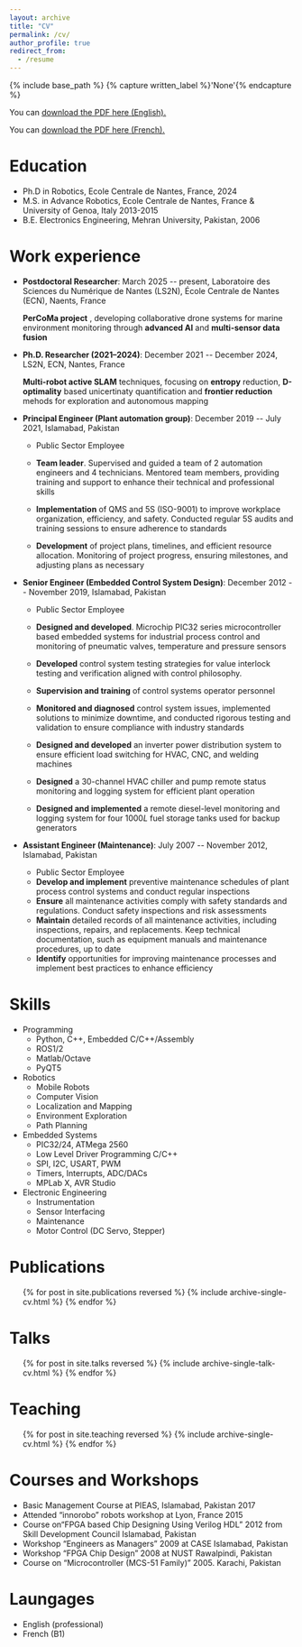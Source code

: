 ```yaml
---
layout: archive
title: "CV"
permalink: /cv/
author_profile: true
redirect_from:
  - /resume
---
```



{% include base_path %}
{% capture written_label %}'None'{% endcapture %}

You can <u><a href="https://mf-ahmed.github.io/mfa/files/AHMED_CV_English_latest.pdf">download the PDF here (English).</a></u>
<br/>

You can <u><a href="https://mf-ahmed.github.io/mfa/files/AHMED_CV_French_latest.pdf">download the PDF here (French).</a></u>
<br/>




<!--  <embed src="https://mf-ahmed.github.io/mfa/files/AHMED_CV_English_latest.pdf" type="application/pdf" width="800px" #height="600px" /> -->


Education
======
* Ph.D in Robotics, Ecole Centrale de Nantes, France, 2024 
* M.S. in Advance Robotics, Ecole Centrale de Nantes, France & University of Genoa, Italy 2013-2015
* B.E. Electronics Engineering, Mehran University, Pakistan, 2006

Work experience
======

* **Postdoctoral Researcher**:  March 2025 -- present, Laboratoire des Sciences du Numérique de Nantes (LS2N), École Centrale de Nantes (ECN), Naents, France 

  **PerCoMa project** , developing collaborative drone systems for marine environment monitoring through **advanced AI**  and **multi-sensor data fusion**   

* **Ph.D. Researcher (2021–2024)**: December 2021 -- December 2024, LS2N, ECN, Nantes, France   

  **Multi-robot active SLAM** techniques, focusing on **entropy** reduction, **D-optimality** based unicertinaty quantification and **frontier reduction** mehods for exploration and autonomous mapping  

* **Principal Engineer (Plant automation group)**: December 2019 -- July 2021, Islamabad, Pakistan 
  * Public Sector Employee
  * **Team leader**. Supervised and guided a team of 2 automation engineers and 4 technicians. Mentored team members, providing training and support to enhance their technical and professional skills

  * **Implementation** of QMS and 5S (ISO-9001) to improve workplace organization, efficiency, and safety. Conducted regular 5S audits and training sessions to ensure adherence to standards

  * **Development** of project plans, timelines, and efficient resource allocation. Monitoring of project progress, ensuring milestones, and adjusting plans as necessary
* **Senior Engineer (Embedded Control System Design)**: December 2012 -- November 2019, Islamabad, Pakistan 
  * Public Sector Employee
  * **Designed and developed**. Microchip PIC32 series microcontroller based embedded systems for industrial process control and monitoring of pneumatic valves, temperature  and pressure sensors

  * **Developed** control system testing strategies for value interlock testing and verification aligned with control philosophy. 
  * **Supervision and training** of control systems operator personnel
  * **Monitored and diagnosed** control system issues, implemented solutions to minimize downtime, and conducted rigorous testing and validation to ensure compliance with industry standards
  * **Designed and developed** an inverter power distribution system to ensure efficient load switching for HVAC, CNC, and welding machines
  * **Designed** a 30-channel HVAC chiller and pump remote status monitoring and logging system for efficient plant operation
  * **Designed and implemented** a remote diesel-level monitoring and logging system for four 1000$L$ fuel storage tanks used for backup generators
* **Assistant Engineer (Maintenance)**: July 2007 -- November 2012, Islamabad, Pakistan 
  * Public Sector Employee
  * **Develop and implement** preventive maintenance schedules of plant process control systems and conduct regular inspections
  * **Ensure** all maintenance activities comply with safety standards and regulations. Conduct safety inspections and risk assessments
  * **Maintain** detailed records of all maintenance activities, including inspections, repairs, and replacements. Keep technical documentation, such as equipment manuals and maintenance procedures, up to date
  * **Identify** opportunities for improving maintenance processes and implement best practices to enhance efficiency
  
Skills
======
* Programming
  * Python, C++, Embedded C/C++/Assembly
  * ROS1/2
  * Matlab/Octave
  * PyQT5  
* Robotics
  * Mobile Robots
  * Computer Vision
  * Localization and Mapping
  * Environment Exploration
  * Path Planning
* Embedded Systems
  * PIC32/24, ATMega 2560
  * Low Level Driver Programming C/C++
  * SPI, I2C, USART, PWM
  * Timers, Interrupts, ADC/DACs
  * MPLab X, AVR Studio
* Electronic Engineering
  * Instrumentation
  * Sensor Interfacing
  * Maintenance
  * Motor Control (DC Servo, Stepper)


Publications
======
  <ul>{% for post in site.publications reversed %}
    {% include archive-single-cv.html %}
  {% endfor %}</ul>
  
Talks
======
  <ul>{% for post in site.talks reversed %}
    {% include archive-single-talk-cv.html  %}
  {% endfor %}</ul>
  
Teaching
======
  <ul>{% for post in site.teaching reversed %}
    {% include archive-single-cv.html %}
  {% endfor %}</ul>
  
Courses and Workshops
======
* Basic Management Course at PIEAS, Islamabad, Pakistan 2017
* Attended “innorobo” robots workshop at Lyon, France 2015
* Course on“FPGA based Chip Designing Using Verilog HDL” 2012 from Skill Development Council Islamabad, Pakistan
* Workshop “Engineers as Managers” 2009 at CASE Islamabad, Pakistan
* Workshop “FPGA Chip Design” 2008 at NUST Rawalpindi, Pakistan
* Course on “Microcontroller (MCS-51 Family)” 2005. Karachi, Pakistan


Laungages
======
* English (professional)
* French (B1) 



